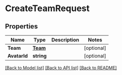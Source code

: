 # CreateTeamRequest

## Properties

Name | Type | Description | Notes
------------ | ------------- | ------------- | -------------
**Team** | [**Team**](Team.md) |  | [optional] 
**AvatarId** | **string** |  | [optional] 

[[Back to Model list]](../README.md#documentation-for-models) [[Back to API list]](../README.md#documentation-for-api-endpoints) [[Back to README]](../README.md)


